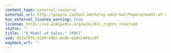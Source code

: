 ```yaml
---
content_type: external-resource
external_url: http://people.ischool.berkeley.edu/~hal/Papers/model-of-sales.pdf
has_external_license_warning: true
license: https://en.wikipedia.org/wiki/All_rights_reserved
status: ''
title: '"A Model of Sales." (PDF)'
uid: d12a78f6-61d9-496c-8c0e-ea8a1405cc0f
wayback_url: ''
---
```

